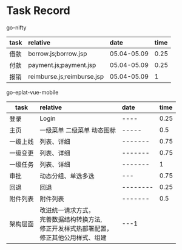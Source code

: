# Task Record

go-nifty

task | relative | date | time
---|:-- |:--|:--
借款 | borrow.js;borrow.jsp | 05.04-05.09 | 0.25
付款 | payment.js;payment.jsp| 05.04-05.09 | 0.25
报销 | reimburse.js;reimburse.jsp|05.04-05.09 | 1

go-eplat-vue-mobile

task | relative | date | time
---|:-- |:--|:--
登录 | Login | ---- | 0.25
主页 | 一级菜单 二级菜单 动态图标| ----- | 0.5
一级上线 | 列表、详细 |------- | 0.75
一级变更 | 列表、详细 |------- | 0.75
一级任务 | 列表、详细 |------- | 1
审批    | 动态分组、单选多选|---| 0.75
回退    | 回退      |--------| 0.25
附件列表 | 附件列表   |-------| 0.5
架构层面 |改进统一请求方式，</br>完善数据结构转换方法,</br>修正开发样式热部署配置，</br>修正其他公用样式、组建|---1


